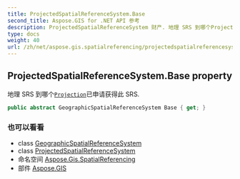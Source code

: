 ```yaml
---
title: ProjectedSpatialReferenceSystem.Base
second_title: Aspose.GIS for .NET API 参考
description: ProjectedSpatialReferenceSystem 财产. 地理 SRS 到哪个Projection已申请获得此 SRS.
type: docs
weight: 40
url: /zh/net/aspose.gis.spatialreferencing/projectedspatialreferencesystem/base/
---
```

## ProjectedSpatialReferenceSystem.Base property

地理 SRS 到哪个[`Projection`](../projection/)已申请获得此 SRS.

```csharp
public abstract GeographicSpatialReferenceSystem Base { get; }
```

### 也可以看看

* class [GeographicSpatialReferenceSystem](../../geographicspatialreferencesystem/)
* class [ProjectedSpatialReferenceSystem](../)
* 命名空间 [Aspose.Gis.SpatialReferencing](../../projectedspatialreferencesystem/)
* 部件 [Aspose.GIS](../../../)


